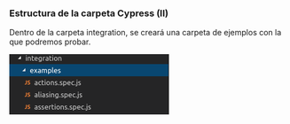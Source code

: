 ### Estructura de la carpeta Cypress (II)

Dentro de la carpeta integration, se creará una carpeta de ejemplos con la que podremos probar.

![cypress.io framework](media/examples.png)  